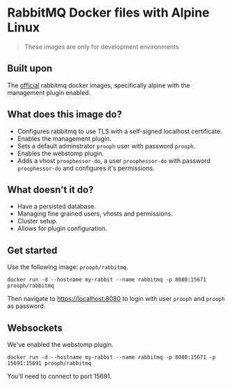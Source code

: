 # RabbitMQ Docker files with Alpine Linux

> These images are only for development environments

## Built upon

The [official](https://hub.docker.com/_/rabbitmq/) rabbitmq docker images, specifically alpine with the management plugin enabled.

## What does this image do?

- Configures rabbitmq to use TLS with a self-signed localhost certificate. 
- Enables the management plugin.
- Sets a default adminstrator `prooph` user with password `prooph`.
- Enables the webstomp plugin.
- Adds a vhost `proophessor-do`, a user `proophessor-do` with password `proophessor-do` and configures it's permissions.

## What doesn't it do?

- Have a persisted database.
- Managing fine grained users, vhosts and permissions.
- Cluster setup.
- Allows for plugin configuration.

## Get started

Use the following image: `prooph/rabbitmq`.

```
docker run -d --hostname my-rabbit --name rabbitmq -p 8080:15671 prooph/rabbitmq
```

Then navigate to [https://localhost:8080](https://localhost:8080) to login with user `prooph` and `prooph` as password.

## Websockets

We've enabled the webstomp plugin.

```
docker run -d --hostname my-rabbit --name rabbitmq -p 8080:15671 -p 15691:15691 prooph/rabbitmq
```

You'll need to connect to port 15691.